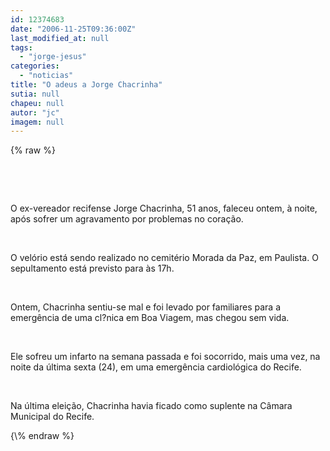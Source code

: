 ```yaml
---
id: 12374683
date: "2006-11-25T09:36:00Z"
last_modified_at: null
tags:
  - "jorge-jesus"
categories:
  - "noticias"
title: "O adeus a Jorge Chacrinha"
sutia: null
chapeu: null
autor: "jc"
imagem: null
---
```

{\% raw %}
<p>&nbsp;<br /></p>
<p>&nbsp;<br /></p>
<p class="MsoNormal">O ex-vereador recifense Jorge Chacrinha, 51 anos, faleceu ontem, &agrave; noite, ap&oacute;s sofrer um agravamento por problemas no cora&ccedil;&atilde;o.</p>
<p class="MsoNormal">&nbsp;</p>
<p class="MsoNormal">O vel&oacute;rio est&aacute; sendo realizado no cemit&eacute;rio Morada da Paz, em Paulista. O sepultamento est&aacute; previsto para &agrave;s&nbsp;17h.</p>
<p class="MsoNormal">&nbsp;</p>
<p class="MsoNormal">Ontem, Chacrinha sentiu-se mal e foi levado por familiares para a emerg&ecirc;ncia de uma cl?nica em Boa Viagem, mas chegou sem vida.</p>
<p class="MsoNormal">&nbsp;</p>
<p class="MsoNormal">Ele sofreu um infarto na semana passada e foi socorrido, mais uma vez, na noite da &uacute;ltima sexta (24), em uma emerg&ecirc;ncia cardiol&oacute;gica do Recife.</p>
<p class="MsoNormal">&nbsp;</p>
<p class="MsoNormal">Na &uacute;ltima elei&ccedil;&atilde;o, Chacrinha havia ficado como suplente na C&acirc;mara Municipal do Recife.</p>
{\% endraw %}